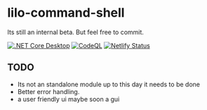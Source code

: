 # lilo-command-shell
Its still an internal beta. But feel free to commit.

[![.NET Core Desktop](https://github.com/JW-Limited/lilo-command-shell/actions/workflows/dotnet-desktop.yml/badge.svg?branch=main)](https://github.com/JW-Limited/lilo-command-shell/actions/workflows/dotnet-desktop.yml) [![CodeQL](https://github.com/JW-Limited/lilo-command-shell/actions/workflows/codeql.yml/badge.svg)](https://github.com/JW-Limited/lilo-command-shell/actions/workflows/codeql.yml)
[![Netlify Status](https://api.netlify.com/api/v1/badges/d7a27b65-6121-4794-926b-b3a427f13616/deploy-status)](https://app.netlify.com/sites/roaring-mochi-7d0ab9/deploys)

## TODO
- Its not an standalone module up to this day it needs to be done
- Better error handling.
- a user friendly ui maybe soon a gui
